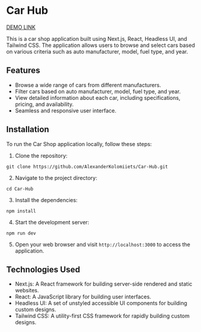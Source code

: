 # Car Hub

[DEMO LINK](https://car-hub-weld.vercel.app/)

This is a car shop application built using Next.js, React, Headless UI, and Tailwind CSS. The application allows users to browse and select cars based on various criteria such as auto manufacturer, model, fuel type, and year.

## Features

- Browse a wide range of cars from different manufacturers.
- Filter cars based on auto manufacturer, model, fuel type, and year.
- View detailed information about each car, including specifications, pricing, and availability.
- Seamless and responsive user interface.

## Installation

To run the Car Shop application locally, follow these steps:

1. Clone the repository:

```
git clone https://github.com/AlexanderKolomiiets/Car-Hub.git
```
2. Navigate to the project directory:

```
cd Car-Hub
```

3. Install the dependencies:

```
npm install
```

4. Start the development server:

```
npm run dev
```

5. Open your web browser and visit `http://localhost:3000` to access the application.

## Technologies Used

- Next.js: A React framework for building server-side rendered and static websites.
- React: A JavaScript library for building user interfaces.
- Headless UI: A set of unstyled accessible UI components for building custom designs.
- Tailwind CSS: A utility-first CSS framework for rapidly building custom designs.

